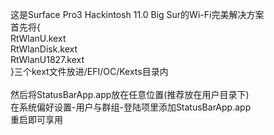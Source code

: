这是Surface Pro3 Hackintosh 11.0 Big Sur的Wi-Fi完美解决方案<br />
首先将{<br />
	RtWlanU.kext<br />
	RtWlanDisk.kext<br />
	RtWlanU1827.kext
<br />}三个kext文件放进/EFI/OC/Kexts目录内
<br /><br />
然后将StatusBarApp.app放在任意位置(推荐放在用户目录下)<br />
在系统偏好设置-用户与群组-登陆项里添加StatusBarApp.app<br />
重启即可享用
